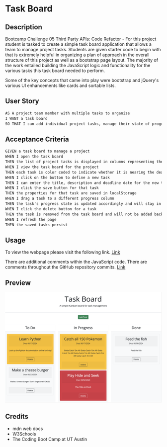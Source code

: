 # Task Board

## Description

Bootcamp Challenge 05 Third Party APIs: Code Refactor - For this project student is tasked to create a simple task board application that allows a team to manage project tasks. Students are given starter code to begin with that is extremely helpful in organizing a plan of approach in the overall structure of this project as well as a bootstrap page layout. The majority of the work entailed building the JavaScript logic and functionality for the various tasks this task board needed to perform.

Some of the key concepts that came into play were bootstrap and jQuery's various UI enhancements like cards and sortable lists.

## User Story

```md
AS A project team member with multiple tasks to organize
I WANT a task board 
SO THAT I can add individual project tasks, manage their state of progress and track overall project progress accordingly
```

## Acceptance Criteria

```md
GIVEN a task board to manage a project
WHEN I open the task board
THEN the list of project tasks is displayed in columns representing the task progress state (Not Yet Started, In Progress, Completed)
WHEN I view the task board for the project
THEN each task is color coded to indicate whether it is nearing the deadline (yellow) or is overdue (red)
WHEN I click on the button to define a new task
THEN I can enter the title, description and deadline date for the new task into a modal dialog
WHEN I click the save button for that task
THEN the properties for that task are saved in localStorage
WHEN I drag a task to a different progress column
THEN the task's progress state is updated accordingly and will stay in the new column after refreshing
WHEN I click the delete button for a task
THEN the task is removed from the task board and will not be added back after refreshing
WHEN I refresh the page
THEN the saved tasks persist
```

## Usage

To view the webpage please visit the following link.
[Link](https://daniels-pancakes.github.io/Task-Board/)

There are additional comments within the JavaScript code. There are comments throughout the GitHub repository commits.
[Link](https://github.com/daniels-pancakes/Task-Board/)

## Preview

![User Input screen (Light Mode)](./assets/images/preview.png)

## Credits

- mdn web docs
- W3Schools
- The Coding Boot Camp at UT Austin